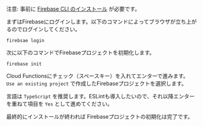 注意: 事前に [Firebase CLI のインストール](https://firebase.google.com/docs/cli?hl=ja#install_the_firebase_cli) が必要です。

まずはFirebaseにログインします。以下のコマンドによってブラウザが立ち上がるのでログインしてください。

```bash:ターミナル
firebsae login
```

次に以下のコマンドでFirebaseプロジェクトを初期化します。

```bash:ターミナル
firebase init
```

Cloud Functionsにチェック（スペースキー）を入れてエンターで進みます。 `Use an existing project` で作成したFirebaseプロジェクトを選択します。

言語は `TypeScript` を推奨します。ESLintも導入したいので、それ以降エンターを重ねて項目を `Yes` として進めてください。

最終的にインストールが終われば Firebaseプロジェクトの初期化は完了です。
